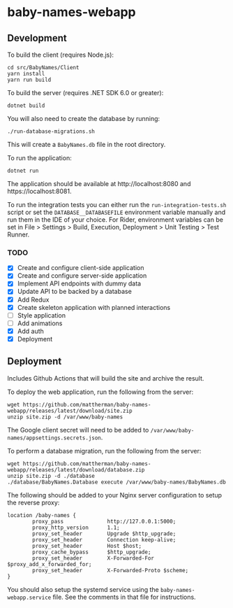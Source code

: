 # baby-names-webapp

## Development

To build the client (requires Node.js):

```
cd src/BabyNames/Client
yarn install
yarn run build
```

To build the server (requires .NET SDK 6.0 or greater):

```
dotnet build
```

You will also need to create the database by running:

```
./run-database-migrations.sh
```

This will create a `BabyNames.db` file in the root directory.

To run the application:

```
dotnet run
```

The application should be available at http://localhost:8080 and https://localhost:8081.

To run the integration tests you can either run the `run-integration-tests.sh` script or set the `DATABASE__DATABASEFILE` environment variable manually and run them in the IDE of your choice. For Rider, environment variables can be set in File > Settings > Build, Execution, Deployment > Unit Testing > Test Runner.

### TODO

- [x] Create and configure client-side application
- [x] Create and configure server-side application
- [x] Implement API endpoints with dummy data
- [x] Update API to be backed by a database
- [x] Add Redux
- [x] Create skeleton application with planned interactions
- [ ] Style application
- [ ] Add animations
- [x] Add auth
- [x] Deployment

## Deployment

Includes Github Actions that will build the site and archive the result.

To deploy the web application, run the following from the server:

```
wget https://github.com/mattherman/baby-names-webapp/releases/latest/download/site.zip
unzip site.zip -d /var/www/baby-names
```

The Google client secret will need to be added to `/var/www/baby-names/appsettings.secrets.json`.

To perform a database migration, run the following from the server:

```
wget https://github.com/mattherman/baby-names-webapp/releases/latest/download/database.zip
unzip site.zip -d ./database
./database/BabyNames.Database execute /var/www/baby-names/BabyNames.db
```

The following should be added to your Nginx server configuration to setup the reverse proxy:

```
location /baby-names {
        proxy_pass              http://127.0.0.1:5000;
        proxy_http_version      1.1;
        proxy_set_header        Upgrade $http_upgrade;
        proxy_set_header        Connection keep-alive;
        proxy_set_header        Host $host;
        proxy_cache_bypass      $http_upgrade;
        proxy_set_header        X-Forwarded-For $proxy_add_x_forwarded_for;
        proxy_set_header        X-Forwarded-Proto $scheme;
}
```

You should also setup the systemd service using the `baby-names-webapp.service` file. See the comments in that file for instructions.
